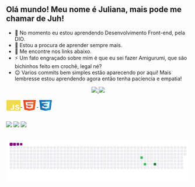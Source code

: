 ## Olá mundo! Meu nome é Juliana, mais pode me chamar de Juh!

- 🌱 No momento eu estou aprendendo Desenvolvimento Front-end, pela DIO.
- 🤔 Estou a procura de aprender sempre mais.
- 💎 Me encontre nos links abaixo.
- ⚡ Um fato engraçado sobre mim é que eu sei fazer Amigurumi, que são bichinhos feito em crochê, legal né?
- 😉 Varios commits bem simples estão aparecendo por aqui! Mais lembresse estou aprendendo agora então tenha paciencia e empatia!

<div align="center">
  <a href="https://github.com/julianaracz">
  <img height="180em" src="https://github-readme-stats.vercel.app/api?username=julianaracz&show_icons=true&theme=dark&include_all_commits=true&count_private=true"/>
  <img height="180em" src="https://github-readme-stats.vercel.app/api/top-langs/?username=julianaracz&layout=compact&langs_count=7&theme=dark"/>
</div>

  <div style="display: inline_block"><br>
  <img align="center" alt="Rafa-Js" height="30" width="40" src="https://raw.githubusercontent.com/devicons/devicon/master/icons/javascript/javascript-plain.svg">
  <img align="center" alt="Rafa-HTML" height="30" width="40" src="https://raw.githubusercontent.com/devicons/devicon/master/icons/html5/html5-original.svg">
  <img align="center" alt="Rafa-CSS" height="30" width="40" src="https://raw.githubusercontent.com/devicons/devicon/master/icons/css3/css3-original.svg">
  </div>
  
  ##
  
  <div>
    <a href="https://instagram.com/ju_racz" target="_blank"><img src="https://img.shields.io/badge/-Instagram-%23E4405F?style=for-the-badge&logo=instagram&logoColor=white" target="_blank"></a>
      <a href="https://www.linkedin.com/in/juliana-regina-racz-9bb40b148" target="_blank"><img src="https://img.shields.io/badge/-LinkedIn-%230077B5?style=for-the-badge&logo=linkedin&logoColor=white" target="_blank"></a> 
    <a href = "mailto:julianracz1@gmail.com"><img src="https://img.shields.io/badge/-Gmail-%23333?style=for-the-badge&logo=gmail&logoColor=white" target="_blank"></a>
  </div>
  
  ##
![snake gif](https://github.com/JulianaRacz/JulianaRacz/blob/output/github-contribution-grid-snake.gif)

